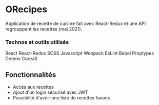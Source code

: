 # ORecipes

Application de recette de cuisine fait avec React-Redux et une API regrouppant les recettes (mai 2021).

### Technos et outils utilisés

React
React-Redux
SCSS
Javascript
Webpack
EsLint
Babel
Proptypes
Dotenv
CoreJS

## Fonctionnalités

- Accès aux recettes
- Ajout d'un login sécurisé avec JWT
- Possibilité d'avoir une liste de recettes favoris
